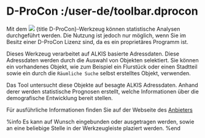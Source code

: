 # D-ProCon :/user-de/toolbar.dprocon

Mit dem ![](gbd-icon-d-procon-02.svg) {title D-ProCon}-Werkzeug können statistische Analysen durchgeführt werden. Die Nutzung ist jedoch nur möglich, wenn Sie im Besitz einer D-ProCon Lizenz sind, da es ein proprietäres Programm ist.

Dieses Werkzeug verarbeitet auf ALKIS basierte Adressdaten. Diese Adressdaten werden durch die Auswahl von Objekten selektiert. Sie können ein vorhandenes Objekt, wie zum Beispiel ein Flurstück oder einen Stadtteil sowie ein durch die ``Räumliche Suche`` selbst erstelltes Objekt, verwenden.

Das Tool untersucht diese Objekte auf besagte ALKIS Adressdaten. Anhand derer werden statistische Prognosen erstellt, welche Informationen über die demografische Entwicklung bereit stellen.

Für ausführliche Informationen finden Sie auf der Webseite des [Anbieters](https://www.sisterhenn-it.de/d-procon-2/)

%info
  Es kann auf Wunsch eingebunden oder ausgetragen werden, sowie an eine beliebige Stelle in der Werkzeugleiste plaziert werden.
%end